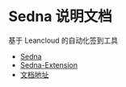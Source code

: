 # Sedna 说明文档

基于 Leancloud 的自动化签到工具

* [Sedna](https://github.com/PriateXYF/Sedna)
* [Sedna-Extension](https://github.com/PriateXYF/Sedna-Extension)
* [文档地址](https://sedna.virts.app/)
